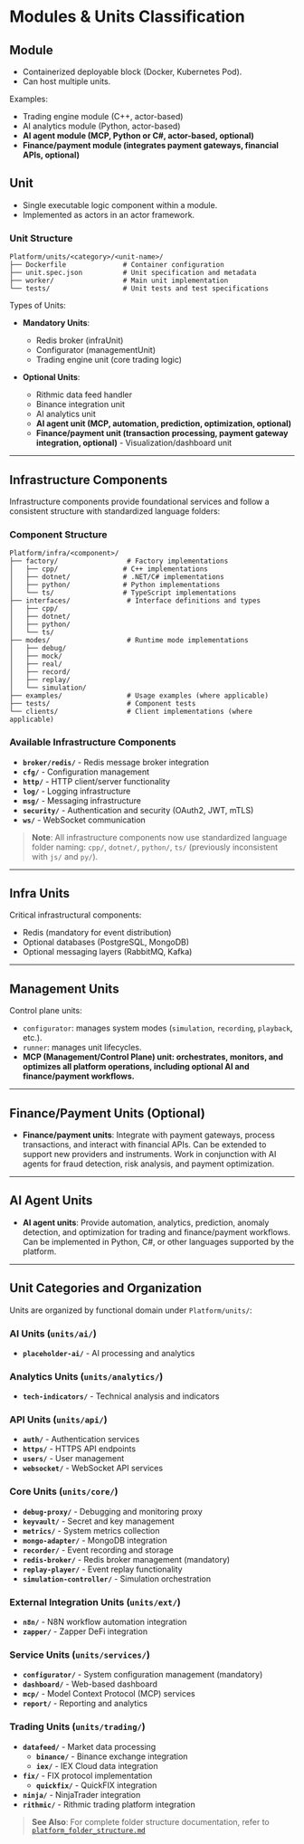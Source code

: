 # Modules & Units Classification

## Module

- Containerized deployable block (Docker, Kubernetes Pod).
- Can host multiple units.

Examples:

- Trading engine module (C++, actor-based)
- AI analytics module (Python, actor-based)
- **AI agent module (MCP, Python or C#, actor-based, optional)**
- **Finance/payment module (integrates payment gateways, financial APIs, optional)**

## Unit

- Single executable logic component within a module.
- Implemented as actors in an actor framework.

### Unit Structure
```
Platform/units/<category>/<unit-name>/
├── Dockerfile              # Container configuration
├── unit.spec.json          # Unit specification and metadata
├── worker/                 # Main unit implementation
└── tests/                  # Unit tests and test specifications
```

Types of Units:

- **Mandatory Units**:
  - Redis broker (infraUnit)
  - Configurator (managementUnit)
  - Trading engine unit (core trading logic)

- **Optional Units**:
  - Rithmic data feed handler
  - Binance integration unit
  - AI analytics unit
  - **AI agent unit (MCP, automation, prediction, optimization, optional)**
  - **Finance/payment unit (transaction processing, payment gateway integration, optional)**  - Visualization/dashboard unit

---

## Infrastructure Components

Infrastructure components provide foundational services and follow a consistent structure with standardized language folders:

### Component Structure
```
Platform/infra/<component>/
├── factory/                 # Factory implementations
│   ├── cpp/                # C++ implementations
│   ├── dotnet/             # .NET/C# implementations
│   ├── python/             # Python implementations
│   └── ts/                 # TypeScript implementations
├── interfaces/              # Interface definitions and types
│   ├── cpp/
│   ├── dotnet/
│   ├── python/
│   └── ts/
├── modes/                   # Runtime mode implementations
│   ├── debug/
│   ├── mock/
│   ├── real/
│   ├── record/
│   ├── replay/
│   └── simulation/
├── examples/                # Usage examples (where applicable)
├── tests/                   # Component tests
└── clients/                 # Client implementations (where applicable)
```

### Available Infrastructure Components
- **`broker/redis/`** - Redis message broker integration
- **`cfg/`** - Configuration management 
- **`http/`** - HTTP client/server functionality
- **`log/`** - Logging infrastructure
- **`msg/`** - Messaging infrastructure
- **`security/`** - Authentication and security (OAuth2, JWT, mTLS)
- **`ws/`** - WebSocket communication

> **Note**: All infrastructure components now use standardized language folder naming: `cpp/`, `dotnet/`, `python/`, `ts/` (previously inconsistent with `js/` and `py/`).

---

## Infra Units

Critical infrastructural components:

- Redis (mandatory for event distribution)
- Optional databases (PostgreSQL, MongoDB)
- Optional messaging layers (RabbitMQ, Kafka)

---

## Management Units

Control plane units:

- `configurator`: manages system modes (`simulation`, `recording`, `playback`, etc.).
- `runner`: manages unit lifecycles.
- **MCP (Management/Control Plane) unit: orchestrates, monitors, and optimizes all platform operations, including optional AI and finance/payment workflows.**

---

## Finance/Payment Units (Optional)
- **Finance/payment units**: Integrate with payment gateways, process transactions, and interact with financial APIs. Can be extended to support new providers and instruments. Work in conjunction with AI agents for fraud detection, risk analysis, and payment optimization.

---

## AI Agent Units

- **AI agent units**: Provide automation, analytics, prediction, anomaly detection, and optimization for trading and finance/payment workflows. Can be implemented in Python, C#, or other languages supported by the platform.

---

## Unit Categories and Organization

Units are organized by functional domain under `Platform/units/`:

### **AI Units** (`units/ai/`)
- **`placeholder-ai/`** - AI processing and analytics

### **Analytics Units** (`units/analytics/`)
- **`tech-indicators/`** - Technical analysis and indicators

### **API Units** (`units/api/`)
- **`auth/`** - Authentication services
- **`https/`** - HTTPS API endpoints
- **`users/`** - User management
- **`websocket/`** - WebSocket API services

### **Core Units** (`units/core/`)
- **`debug-proxy/`** - Debugging and monitoring proxy
- **`keyvault/`** - Secret and key management
- **`metrics/`** - System metrics collection
- **`mongo-adapter/`** - MongoDB integration
- **`recorder/`** - Event recording and storage
- **`redis-broker/`** - Redis broker management (mandatory)
- **`replay-player/`** - Event replay functionality
- **`simulation-controller/`** - Simulation orchestration

### **External Integration Units** (`units/ext/`)
- **`n8n/`** - N8N workflow automation integration
- **`zapper/`** - Zapper DeFi integration

### **Service Units** (`units/services/`)
- **`configurator/`** - System configuration management (mandatory)
- **`dashboard/`** - Web-based dashboard
- **`mcp/`** - Model Context Protocol (MCP) services
- **`report/`** - Reporting and analytics

### **Trading Units** (`units/trading/`)
- **`datafeed/`** - Market data processing
  - **`binance/`** - Binance exchange integration
  - **`iex/`** - IEX Cloud data integration
- **`fix/`** - FIX protocol implementation
  - **`quickfix/`** - QuickFIX integration
- **`ninja/`** - NinjaTrader integration
- **`rithmic/`** - Rithmic trading platform integration

> **See Also**: For complete folder structure documentation, refer to [`platform_folder_structure.md`](./platform_folder_structure.md)

